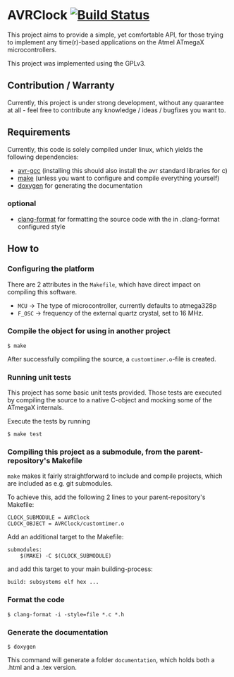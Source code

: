 # AVRClock [![Build Status](https://travis-ci.org/LuTri/AVRClock.svg?branch=master)](https://travis-ci.org/LuTri/AVRClock)

This project aims to provide a simple, yet comfortable API, for those trying to implement any time(r)-based applications on the Atmel ATmegaX microcontrollers.

This project was implemented using the GPLv3.

## Contribution / Warranty

Currently, this project is under strong development, without any quarantee at all - feel free to contribute any knowledge / ideas / bugfixes you want to.

## Requirements

Currently, this code is solely compiled under linux, which yields the following dependencies:
 * [avr-gcc](https://gcc.gnu.org/wiki/avr-gcc) (installing this should also install the avr standard libraries for c)
 * [make](https://www.gnu.org/software/make/) (unless you want to configure and compile everything yourself)
 * [doxygen](http://www.stack.nl/~dimitri/doxygen/) for generating the documentation

### optional

 * [clang-format](https://clang.llvm.org/docs/ClangFormat.html) for formatting the source code with the in .clang-format configured style


## How to

### Configuring the platform

There are 2 attributes in the `Makefile`, which have direct impact on compiling this software.

 * `MCU` -> The type of microcontroller, currently defaults to atmega328p
 * `F_OSC` -> frequency of the external quartz crystal, set to 16 MHz.

### Compile the object for using in another project

```
$ make
```

After successfully compiling the source, a `customtimer.o`-file is created.

### Running unit tests

This project has some basic unit tests provided. Those tests are executed by
compiling the source to a native C-object and mocking some of the ATmegaX internals.

Execute the tests by running

```
$ make test
```

### Compiling this project as a submodule, from the parent-repository's Makefile

`make` makes it fairly straightforward to include and compile projects, which are included as e.g. git submodules.

To achieve this, add the following 2 lines to your parent-repository's Makefile:
```
CLOCK_SUBMODULE = AVRClock
CLOCK_OBJECT = AVRClock/customtimer.o
```

Add an additional target to the Makefile:

```
submodules:
	$(MAKE) -C $(CLOCK_SUBMODULE)
```

and add this target to your main building-process:

```
build: subsystems elf hex ...
```

### Format the code

```
$ clang-format -i -style=file *.c *.h
```

### Generate the documentation

```
$ doxygen
```

This command will generate a folder `documentation`, which holds both a .html and a .tex version.
